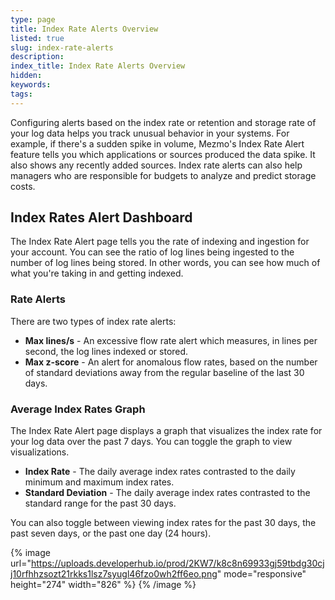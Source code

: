 ```yaml
---
type: page
title: Index Rate Alerts Overview
listed: true
slug: index-rate-alerts
description: 
index_title: Index Rate Alerts Overview
hidden: 
keywords: 
tags: 
---
```


Configuring alerts based on the index rate or retention and storage rate of your log data helps you track unusual behavior in your systems. For example, if there's a sudden spike in volume, Mezmo's Index Rate Alert feature tells you which applications or sources produced the data spike. It also shows any recently added sources. Index rate alerts can also help managers who are responsible for budgets to analyze and predict storage costs.

## Index Rates Alert Dashboard

The Index Rate Alert page tells you the rate of indexing and ingestion for your account. You can see the ratio of log lines being ingested to the number of log lines being stored. In other words, you can see how much of what you're taking in and getting indexed.

### Rate Alerts

There are two types of index rate alerts:

- **Max lines/s** - An excessive flow rate alert which measures, in lines per second, the log lines indexed or stored.
- **Max z-score** - An alert for anomalous flow rates, based on the number of standard deviations away from the regular baseline of the last 30 days.

### Average Index Rates Graph

The Index Rate Alert page displays a graph that visualizes the index rate for your log data over the past 7 days. You can toggle the graph to view visualizations.

- **Index Rate** - The daily average index rates contrasted to the daily minimum and maximum index rates.
- **Standard Deviation** - The daily average index rates contrasted to the standard range for the past 30 days.

You can also toggle between viewing index rates for the past 30 days, the past seven days, or the past one day (24 hours).

{% image url="https://uploads.developerhub.io/prod/2KW7/k8c8n69933gj59tbdg30cjj10rfhhzsozt21rkks1lsz7syugl46fzo0wh2ff6eo.png" mode="responsive" height="274" width="826" %}
{% /image %}